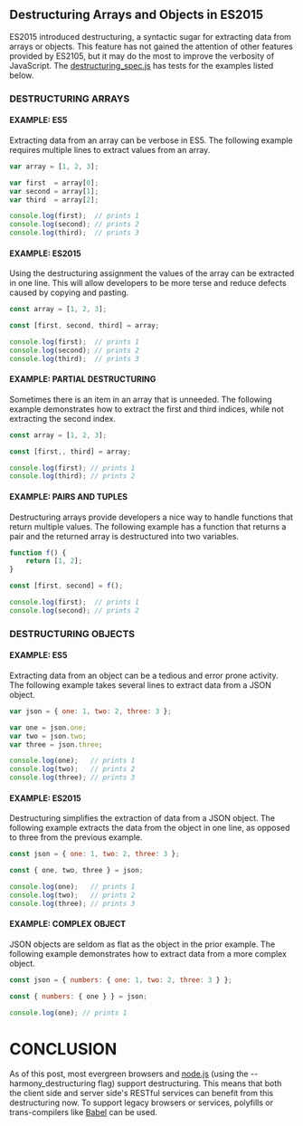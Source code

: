 ## Destructuring Arrays and Objects in ES2015

ES2015 introduced destructuring, a syntactic sugar for extracting data from arrays or objects.  This feature has not gained the attention of other features provided by ES2105, but it may do the most to improve the verbosity of JavaScript. The [destructuring_spec.js](test/destructuring_spec.js) has tests for the examples listed below. 

### DESTRUCTURING ARRAYS

#### EXAMPLE: ES5

Extracting data from an array can be verbose in ES5. The following example requires multiple lines to extract values from an array.

```javascript
var array = [1, 2, 3];

var first  = array[0];
var second = array[1];
var third  = array[2];

console.log(first);  // prints 1
console.log(second); // prints 2
console.log(third);  // prints 3
```

#### EXAMPLE: ES2015

Using the destructuring assignment the values of the array can be extracted in one line. This will allow developers to be more terse and reduce defects caused by copying and pasting.  

```javascript
const array = [1, 2, 3];

const [first, second, third] = array;

console.log(first);  // prints 1
console.log(second); // prints 2
console.log(third);  // prints 3
```

#### EXAMPLE: PARTIAL DESTRUCTURING

Sometimes there is an item in an array that is unneeded. The following example demonstrates how to extract the first and third indices, while not extracting the second index.

```javascript
const array = [1, 2, 3];

const [first,, third] = array;

console.log(first); // prints 1
console.log(third); // prints 2
```

#### EXAMPLE: PAIRS AND TUPLES

Destructuring arrays provide developers a nice way to handle functions that return multiple values. The following example has a function that returns a pair and the returned array is destructured into two variables.

```javascript
function f() {
    return [1, 2];
}

const [first, second] = f();

console.log(first);  // prints 1
console.log(second); // prints 2
```

### DESTRUCTURING OBJECTS

#### EXAMPLE: ES5

Extracting data from an object can be a tedious and error prone activity. The following example takes several lines to extract data from a JSON object.

```javascript
var json = { one: 1, two: 2, three: 3 };

var one = json.one;
var two = json.two;
var three = json.three;

console.log(one);   // prints 1
console.log(two);   // prints 2
console.log(three); // prints 3
```

#### EXAMPLE: ES2015

Destructuring simplifies the extraction of data from a JSON object. The following example extracts the data from the object in one line, as opposed to three from the previous example.

```javascript
const json = { one: 1, two: 2, three: 3 };

const { one, two, three } = json;

console.log(one);   // prints 1
console.log(two);   // prints 2
console.log(three); // prints 3
```

#### EXAMPLE: COMPLEX OBJECT

JSON objects are seldom as flat as the object in the prior example. The following example demonstrates how to extract data from a more complex object.

```javascript
const json = { numbers: { one: 1, two: 2, three: 3 } };

const { numbers: { one } } = json;

console.log(one); // prints 1
```

# CONCLUSION

As of this post, most evergreen browsers and [node.js](https://nodejs.org/en/) (using the --harmony_destructuring flag) support destructuring. This means that both the client side and server side's RESTful services can benefit from this destructuring now. To support legacy browsers or services, polyfills or trans-compilers like [Babel](https://babeljs.io) can be used.
